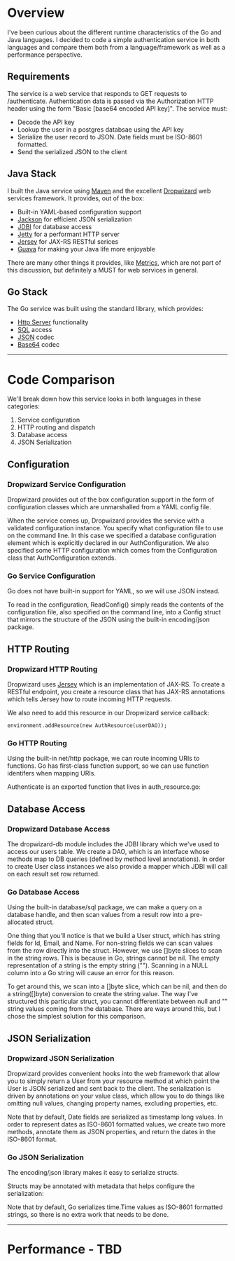 # Overview

I've been curious about the different runtime characteristics of the Go and Java languages. I decided to code a simple authentication service in both languages and compare them both from a language/framework as well as a performance perspective.

## Requirements

The service is a web service that responds to GET requests to /authenticate.  Authentication data is passed via the Authorization HTTP header using the form "Basic [base64 encoded API key]". The service must:

* Decode the API key
* Lookup the user in a postgres databsae using the API key
* Serialize the user record to JSON. Date fields must be ISO-8601 formatted.
* Send the serialized JSON to the client

## Java Stack

I built the Java service using [Maven](http://maven.apache.org/) and the excellent [Dropwizard](http://dropwizard.codahale.com/) web services framework.  It provides, out of the box:

* Built-in YAML-based configuration support
* [Jackson](http://jackson.codehaus.org/) for efficient JSON serialization
* [JDBI](http://www.jdbi.org/) for database access
* [Jetty](http://jetty.codehaus.org/jetty/) for a performant HTTP server
* [Jersey](http://jersey.java.net/) for JAX-RS RESTful serices
* [Guava](http://code.google.com/p/guava-libraries/) for making your Java life more enjoyable

There are many other things it provides, like [Metrics](http://dropwizard.codahale.com/getting-started/#metrics-for-metrics), which are not part of this discussion, but definitely a MUST for web services in general.

## Go Stack

The Go service was built using the standard library, which provides:

* [Http Server](http://golang.org/pkg/net/http/) functionality
* [SQL](http://golang.org/pkg/database/sql/) access
* [JSON](http://golang.org/pkg/encoding/json/) codec
* [Base64](http://golang.org/pkg/encoding/base64/) codec

***

# Code Comparison

We'll break down how this service looks in both languages in these categories:

1. Service configuration
2. HTTP routing and dispatch
3. Database access
4. JSON Serialization

## Configuration

### Dropwizard Service Configuration

Dropwizard provides out of the box configuration support in the form of configuration classes which are unmarshalled from a YAML config file.

<script src="https://gist.github.com/3708969.js?file=gistfile1.yml"></script>
<script src="https://gist.github.com/3708961.js?file=gistfile1.java"></script> 

When the service comes up, Dropwizard provides the service with a validated configuration instance. You specify what configuration file to use on the command line.  In this case we specified a database configuration element which is explicitly declared in our AuthConfiguration.  We also specified some HTTP configuration which comes from the Configuration class that AuthConfiguration extends.

### Go Service Configuration

Go does not have built-in support for YAML, so we will use JSON instead.

<script src="https://gist.github.com/3709007.js?file=gistfile1.json"></script>
<script src="https://gist.github.com/3709014.js?file=gistfile1.go"></script>

To read in the configuration, ReadConfig() simply reads the contents of the configuration file, also specified on the command line, into a Config struct that mirrors the structure of the JSON using the built-in encoding/json package.

## HTTP Routing

### Dropwizard HTTP Routing

Dropwizard uses [Jersey](http://jersey.java.net/) which is an implementation of JAX-RS.  To create a RESTful endpoint, you create a resource class that has JAX-RS annotations which tells Jersey how to route incoming HTTP requests.

<script src="https://gist.github.com/3709088.js?file=gistfile1.java"></script>

We also need to add this resource in our Dropwizard service callback:

```environment.addResource(new AuthResource(userDAO));```


### Go HTTP Routing

Using the built-in net/http package, we can route incoming URIs to functions.  Go has first-class function support, so we can use function identifers when mapping URIs.

<script src="https://gist.github.com/3709123.js?file=gistfile1.go"></script>

Authenticate is an exported function that lives in auth_resource.go:

<script src="https://gist.github.com/3709135.js?file=gistfile1.go"></script>

## Database Access

### Dropwizard Database Access

The dropwizard-db module includes the JDBI library which we've used to access our users table.  We create a DAO, which is an interface whose methods map to DB queries (defined by method level annotations). In order to create User class instances we also provide a mapper which JDBI will call on each result set row returned.

<script src="https://gist.github.com/3709166.js?file=gistfile1.java"></script>

### Go Database Access

Using the built-in database/sql package, we can make a query on a database handle, and then scan values from a result row into a pre-allocated struct.

<script src="https://gist.github.com/3709176.js?file=gistfile1.go"></script>

One thing that you'll notice is that we build a User struct, which has string fields for Id, Email, and Name.  For non-string fields we can scan values from the row directly into the struct.  However, we use []byte slices to scan in the string rows.  This is because in Go, strings cannot be nil.  The empty representation of a string is the empty string (""). Scanning in a NULL column into a Go string will cause an error for this reason.

To get around this, we scan into a []byte slice, which can be nil, and then do a string([]byte) conversion to create the string value.  The way I've structured this particular struct, you cannot differentiate between null and "" string values coming from the database. There are ways around this, but I chose the simplest solution for this comparison.

## JSON Serialization

### Dropwizard JSON Serialization

Dropwizard provides convenient hooks into the web framework that allow you to simply return a User from your resource method at which point the User is JSON serialized and sent back to the client.  The serialization is driven by annotations on your value class, which allow you to do things like omitting null values, changing property names, excluding properties, etc.

<script src="https://gist.github.com/3709237.js?file=gistfile1.java"></script>

Note that by default, Date fields are serialized as timestamp long values.  In order to represent dates as ISO-8601 formatted values, we create two more methods, annotate them as JSON properties, and return the dates in the ISO-8601 format.

### Go JSON Serialization

The encoding/json library makes it easy to serialize structs. 

<script src="https://gist.github.com/3709261.js?file=gistfile1.go"></script>

Structs may be annotated with metadata that helps configure the serialization:

<script src="https://gist.github.com/3709266.js?file=gistfile1.go"></script>

Note that by default, Go serializes time.Time values as ISO-8601 formatted strings, so there is no extra work that needs to be done.


***

# Performance - TBD



